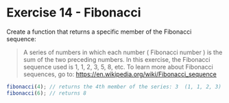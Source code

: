 # Exercise 14 - Fibonacci
 
Create a function that returns a specific member of the Fibonacci sequence:

> A series of numbers in which each number ( Fibonacci number ) is the sum of the two preceding numbers.
> In this exercise, the Fibonacci sequence used is 1, 1, 2, 3, 5, 8, etc.
> To learn more about Fibonacci sequences, go to: https://en.wikipedia.org/wiki/Fibonacci_sequence

```javascript
fibonacci(4); // returns the 4th member of the series: 3  (1, 1, 2, 3)
fibonacci(6); // returns 8
```
